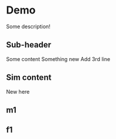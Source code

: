 # Demo

Some description!


## Sub-header

Some content
Something new
Add 3rd line

## Sim content
New here

## m1


## f1